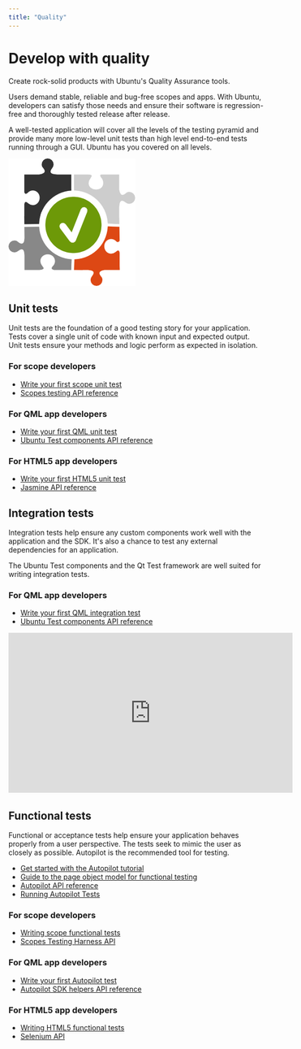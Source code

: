 ```yaml
---
title: "Quality"
---
```



# Develop with quality

Create rock-solid products with Ubuntu's Quality Assurance tools.

Users demand stable, reliable and bug-free scopes and apps. With Ubuntu,
developers can satisfy those needs and ensure their software is regression-
free and thoroughly tested release after release.

A well-tested application will cover all the levels of the testing pyramid and
provide many more low-level unit tests than high level end-to-end tests
running through a GUI. Ubuntu has you covered on all levels.

![](../../media/3063914f-7df5-4e17-90ba-f038b3f41d5e-cms_page_media/379/testing-integration-c.png)

## Unit tests

Unit tests are the foundation of a good testing story for your application.
Tests cover a single unit of code with known input and expected output. Unit
tests ensure your methods and logic perform as expected in isolation.


### For scope developers

  * [Write your first scope unit test](../scopes/tutorials/scopes-unit-testing.html)
  * [Scopes testing API reference](https://developer.ubuntu.com/api/devel/ubuntu-14.10/cplusplus/unity-scopes/dir_4a2a62c60bd6f2d5db6599a21d12fb4a.html)

### For QML app developers

  * [Write your first QML unit test](../apps/qml/tutorials/qml-unit-testing.html)
  * [Ubuntu Test components API reference](https://developer.ubuntu.com/api/qml/sdk-14.10/Ubuntu.Test/)

### For HTML5 app developers

  * [Write your first HTML5 unit test](../apps/html-5/tutorials/html5-unit-testing.html)
  * [Jasmine API reference](http://jasmine.github.io/)





## Integration tests

Integration tests help ensure any custom components work well with the
application and the SDK. It's also a chance to test any external dependencies
for an application.

The Ubuntu Test components and the Qt Test framework are well suited for
writing integration tests.





### For QML app developers

  * [Write your first QML integration test](../apps/qml/tutorials/qml-integration-testing.html)
  * [Ubuntu Test components API reference](https://developer.ubuntu.com/api/qml/sdk-14.10/Ubuntu.Test/)


<iframe width="560" height="315" src="https://www.youtube-nocookie.com/embed/En1MaDDp9_8?rel=0" frameborder="0" allowfullscreen></iframe>

## Functional tests

Functional or acceptance tests help ensure your application behaves properly
from a user perspective. The tests seek to mimic the user as closely as
possible. Autopilot is the recommended tool for testing.

  * [Get started with the Autopilot tutorial](https://developer.ubuntu.com/api/autopilot/python/1.5.0/tutorial-getting_started/)
  * [Guide to the page object model for functional testing](guides/acceptance-testing-using-the-page-object-model.html)
  * [Autopilot API reference](https://developer.ubuntu.com/api/autopilot/python/1.5.0/)
  * [Running Autopilot Tests](guides/running-autopilot-tests.html)

### For scope developers

  * [Writing scope functional tests](http://people.canonical.com/~nskaggs/scopes-harness/tutorial/tutorial.html)
  * [Scopes Testing Harness API](http://people.canonical.com/~nskaggs/scopes-harness/api/api.html)

### For QML app developers

  * [Write your first Autopilot test](../apps/qml/tutorials/writing-qml-acceptance-tests.html)
  * [Autopilot SDK helpers API reference](https://developer.ubuntu.com/api/autopilot/python/1.5.0/ubuntuuitoolkit/)

### For HTML5 app developers

  * [Writing HTML5 functional tests](../apps/html-5/tutorials/writing-html5-functional-tests.html)
  * [Selenium API](http://selenium-python.readthedocs.org/en/latest/api.html)
